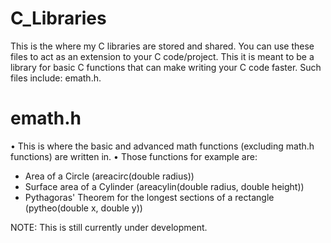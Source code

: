 # C_Libraries

This is the where my C libraries are stored and shared. You can use these files to act as an extension to your C code/project. This it is meant to be a library for basic C functions that can make writing your C code faster.
Such files include: emath.h.
# emath.h
 • This is where the basic and advanced math functions (excluding math.h functions) are written in.
 • Those functions for example are:
   - Area of a Circle (areacirc(double radius))
   - Surface area of a Cylinder (areacylin(double radius, double height))
   - Pythagoras' Theorem for the longest sections of a rectangle (pytheo(double x, double y))

NOTE: This is still currently under development.
